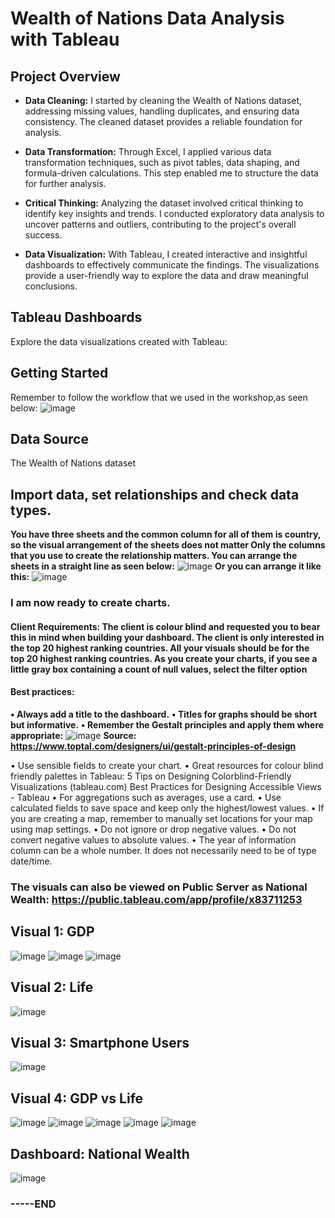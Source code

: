 # Wealth of Nations Data Analysis with Tableau

## Project Overview

- **Data Cleaning:** I started by cleaning the Wealth of Nations dataset, addressing missing values, handling duplicates, and ensuring data consistency. The cleaned dataset provides a reliable foundation for analysis.

- **Data Transformation:** Through Excel, I applied various data transformation techniques, such as pivot tables, data shaping, and formula-driven calculations. This step enabled me to structure the data for further analysis.

- **Critical Thinking:** Analyzing the dataset involved critical thinking to identify key insights and trends. I conducted exploratory data analysis to uncover patterns and outliers, contributing to the project's overall success.

- **Data Visualization:** With Tableau, I created interactive and insightful dashboards to effectively communicate the findings. The visualizations provide a user-friendly way to explore the data and draw meaningful conclusions.

## Tableau Dashboards

Explore the data visualizations created with Tableau:

## Getting Started
Remember to follow the workflow that we used in the workshop,as seen below:
![image](https://github.com/ChenJustIT/Tableau-Project-National_Wealth_Analysis/assets/150026038/7a9c2fb1-a7d6-4d2b-bd2c-aedf62f0d769)


## Data Source

The Wealth of Nations dataset 

## Import data, set relationships and check data types.
**You have three sheets and the common column for all of them is country, so the visual arrangement of the sheets does not matter Only the columns that you use to create the relationship matters. You can arrange the sheets in a straight line as seen below:**
![image](https://github.com/ChenJustIT/Tableau-Project-National_Wealth_Analysis/assets/150026038/066bea10-1e48-48aa-bf50-c4e41cbc0f45)
**Or you can arrange it like this:**
![image](https://github.com/ChenJustIT/Tableau-Project-National_Wealth_Analysis/assets/150026038/5c6e630b-ffda-4576-a36d-05f665f8d21b)


### I am now ready to create charts. 
#### Client Requirements: The client is colour blind and requested you to bear this in mind when building your dashboard. The client is only interested in the top 20 highest ranking countries. All your visuals should be for the top 20 highest ranking countries.  As you create your charts, if you see a little gray box containing a count of null values, select the filter option

#### Best practices: 
**• Always add a title to the dashboard.**
**• Titles for graphs should be short but informative.**
**• Remember the Gestalt principles and apply them where appropriate:**
![image](https://github.com/ChenJustIT/Tableau-Project-National_Wealth_Analysis/assets/150026038/3236ba2d-4cf5-4d8d-a2ee-47cc12c0b28e)
**Source: https://www.toptal.com/designers/ui/gestalt-principles-of-design**

• Use sensible fields to create your chart.
• Great resources for colour blind friendly palettes in Tableau: 
5 Tips on Designing Colorblind-Friendly Visualizations (tableau.com)
Best Practices for Designing Accessible Views - Tableau
• For aggregations such as averages, use a card.
• Use calculated fields to save space and keep only the highest/lowest values. 
• If you are creating a map, remember to manually set locations for your map using map settings.
• Do not ignore or drop negative values.
• Do not convert negative values to absolute values.
• The year of information column can be a whole number. It does not necessarily need to be of 
type date/time.

### The visuals can also be viewed on Public Server as National Wealth:  https://public.tableau.com/app/profile/x83711253
     
## Visual 1: GDP
 
![image](https://github.com/ChenJustIT/Tableau-Project-National_Wealth_Analysis/assets/150026038/eb0d2872-7989-4472-b917-19d82e406991)
![image](https://github.com/ChenJustIT/Tableau-Project-National_Wealth_Analysis/assets/150026038/ba09ae8f-7daa-45a6-a99a-7ea5a550c647)
![image](https://github.com/ChenJustIT/Tableau-Project-National_Wealth_Analysis/assets/150026038/389d84de-1603-44cd-a56d-8f4f75a6498e)


##  Visual 2:  Life        
![image](https://github.com/ChenJustIT/Tableau-Project-National_Wealth_Analysis/assets/150026038/09df4bc5-90ea-4b49-b896-8cafb4c9ef82)


## Visual 3:  Smartphone Users
![image](https://github.com/ChenJustIT/Tableau-Project-National_Wealth_Analysis/assets/150026038/57799e25-b38a-4e84-b483-ca84c3cd2ff8)

## Visual 4:  GDP vs Life
![image](https://github.com/ChenJustIT/Tableau-Project-National_Wealth_Analysis/assets/150026038/4f3b520f-f26d-4572-ae56-c1a3b9923c3b)
![image](https://github.com/ChenJustIT/Tableau-Project-National_Wealth_Analysis/assets/150026038/44ca1ee5-ffcd-4c07-b93d-8f86cd994d6a)
![image](https://github.com/ChenJustIT/Tableau-Project-National_Wealth_Analysis/assets/150026038/62bb42c4-beb4-4b44-8fa2-eb928cde349f)
![image](https://github.com/ChenJustIT/Tableau-Project-National_Wealth_Analysis/assets/150026038/6dc0b9f7-974c-4b55-a379-2bf78df1d524)
![image](https://github.com/ChenJustIT/Tableau-Project-National_Wealth_Analysis/assets/150026038/91e37f4a-9c09-4dba-938e-bbc2cc7c78b9)


##  Dashboard: National Wealth
![image](https://github.com/ChenJustIT/Tableau-Project-National_Wealth_Analysis/assets/150026038/e7246515-d929-4b60-9999-daf774350be0)
###  -----END








